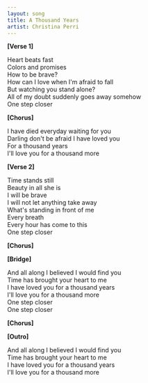 ```yaml
---
layout: song
title: A Thousand Years
artist: Christina Perri
---
```

**\[Verse 1]**

Heart beats fast\
Colors and promises\
How to be brave?\
How can I love when I'm afraid to fall\
But watching you stand alone?\
All of my doubt suddenly goes away somehow\
One step closer

**\[Chorus]**

I have died everyday waiting for you\
Darling don't be afraid I have loved you\
For a thousand years\
I'll love you for a thousand more

**\[Verse 2]**

Time stands still\
Beauty in all she is\
I will be brave\
I will not let anything take away\
What's standing in front of me\
Every breath\
Every hour has come to this\
One step closer



**\[Chorus]**

**\[Bridge]**

And all along I believed I would find you\
Time has brought your heart to me\
I have loved you for a thousand years\
I'll love you for a thousand more\
One step closer\
One step closer

**\[Chorus]**

**\[Outro]**

And all along I believed I would find you\
Time has brought your heart to me\
I have loved you for a thousand years\
I'll love you for a thousand more
